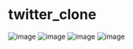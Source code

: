 # twitter_clone
![image](https://github.com/gczmurat/twitter_clone/assets/104165687/68e46553-5883-4d56-9d1d-403dc32d48de)
![image](https://github.com/gczmurat/twitter_clone/assets/104165687/bc88ada0-1e99-438b-be84-ad48ed5bd6d5)
![image](https://github.com/gczmurat/twitter_clone/assets/104165687/d80b9ad6-ebc8-4657-b760-65b7041aaafc)
![image](https://github.com/gczmurat/twitter_clone/assets/104165687/de434130-9fd5-4c6c-be4a-3c18519c2f4c)



